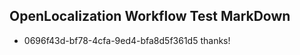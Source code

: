 ## OpenLocalization Workflow Test MarkDown
* 0696f43d-bf78-4cfa-9ed4-bfa8d5f361d5 thanks!

<!--HONumber=Sep16_HO1-->


